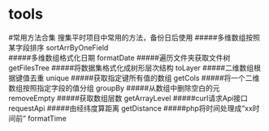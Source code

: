 # tools
#常用方法合集
搜集平时项目中常用的方法，备份日后使用
#####多维数组按照某字段排序  sortArrByOneField  
#####多维数组格式化日期  formatDate 
#####遍历文件夹获取文件树  getFilesTree 
#####将数据集格式化成树形层次结构  toLayer 
#####二维数组根据键值去重  unique 
#####获取指定键所有值的数组  getCols 
#####将一个二维数组按照指定字段的值分组  groupBy 
#####从数组中删除空白的元 removeEmpty 
#####获取数组层数  getArrayLevel 
#####curl请求Api接口  requestApi 
#####由经纬度算距离  getDistance 
#####php将时间处理成“xx时间前”  formatTime 
